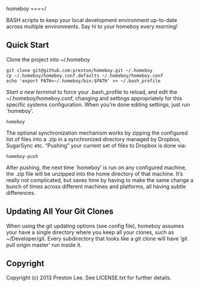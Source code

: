 homeboy
====/

BASH scripts to keep your local development environment up-to-date across multiple environments. Say hi to your homeboy every morning!


Quick Start
----

Clone the project into ~/.homeboy

    git clone git@github.com:preston/homeboy.git ~/.homeboy
    cp ~/.homeboy/homeboy.conf.defaults ~/.homeboy/homeboy.conf
    echo 'export PATH=~/.homeboy/bin:$PATH' >> ~/.bash_profile

*Start a new terminal* to force your .bash_profile to reload, and edit the ~/.homeboy/homeboy.conf, changing and settings appropriately for this specific systems configuration. When you're done editing settings, just run `homeboy'.

	homeboy

The optional synchronization mechanism works by zipping the configured list of files into a .zip in a synchronized directory managed by Dropbox, SugarSync etc. “Pushing” your current set of files to Dropbox is done via:

	homeboy-push

After pushing, the next time `homeboy’ is run on any configured machine, the .zip file will be unzipped into the home directory of that machine. It’s really not complicated, but saves time by having to make the same change a bunch of times across different machines and platforms, all having subtle differences.



Updating All Your Git Clones
---- 
When using the git updating options (see config file), homeboy assumes your have a single directory where you keep all your clones, such as ~/Developer/git. Every subdirectory that looks like a git clone will have ‘git pull origin master’ run inside it.


Copyright
----

Copyright (c) 2013 Preston Lee. See LICENSE.txt for
further details.
